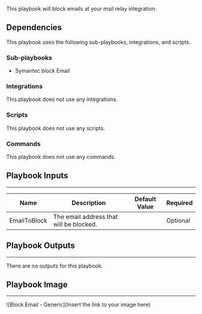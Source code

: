 This playbook will block emails at your mail relay integration.

## Dependencies
This playbook uses the following sub-playbooks, integrations, and scripts.

### Sub-playbooks
* Symantec block Email

### Integrations
This playbook does not use any integrations.

### Scripts
This playbook does not use any scripts.

### Commands
This playbook does not use any commands.

## Playbook Inputs
---

| **Name** | **Description** | **Default Value** | **Required** |
| --- | --- | --- | --- |
| EmailToBlock | The email address that will be blocked. |  | Optional |

## Playbook Outputs
---
There are no outputs for this playbook.

## Playbook Image
---
![Block Email - Generic](Insert the link to your image here)